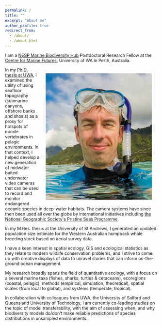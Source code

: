 ```yaml
---
permalink: /
title: ""
excerpt: "About me"
author_profile: true
redirect_from:
  - /about/
  - /about.html
---
```


I am a <a href="http://www.nespmarine.edu.au" target="_blank">NESP Marine Biodiversity Hub</a> Postdoctoral Research Fellow at the <a href="http://www.meeuwig.org" target="_blank">Centre for Marine Futures</a>, University of WA in Perth, Australia.

<img src='/images/20141104-Rapa.jpg' align='right' width="350" hspace="20" vspace="20">

In my <a href="http://research-repository.uwa.edu.au/en/publications/submarine-topography-as-a-predictor-of-mobile-predator-hotspots-relevance-and-applications-to-conservation-planning-in-the-pelagic-ocean(b0d4da3f-49bd-404f-bd73-0b5dfbcc2746).html" target="_blank">Ph.D. thesis at UWA</a>, I examined the utility of using seafloor topography (submarine canyons, offshore banks and shoals) as a proxy for hotspots of mobile vertebrates in pelagic environments. In that context, I helped develop a new generation of midwater baited underwater video cameras that can be used to record and monitor endangered oceanic species in deep-water habitats. The camera systems have since then been used all over the globe by international initiatives including <a href="https://www.nationalgeographic.org/projects/pristine-seas/" target="_blank">the National Geographic Society's Pristine Seas Programme</a>.

In my M.Res. thesis at the University of St Andrews, I generated an updated population size estimate for the Western Australian humpback whale breeding stock based on aerial survey data.


I have a keen interest in spatial ecology, GIS and ecological statistics as they relate to modern wildlife conservation problems, and I strive to come up with creative displays of data to unravel stories that can inform on-the-ground ocean management.

My research broadly spans the field of quantitative ecology, with a focus on a several marine taxa (fishes, sharks, turtles & cetaceans), ecoregions (coastal, pelagic), methods (empirical, simulation, theoretical), spatial scales (from local to global), and systems (temperate, tropical).

In collaboration with colleagues from UWA, the University of Salford and Queensland University of Technology, I am currently co-leading studies on the topic of model transferability, with the aim of assessing when, and why biodiversity models do/don't make reliable predictions of species distributions in unsampled environments.
